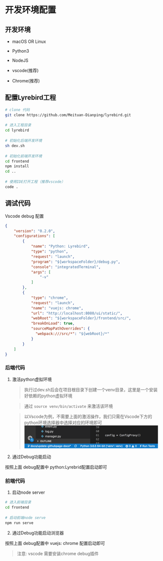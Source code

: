 # 开发环境配置

## 开发环境

* macOS OR Linux

* Python3

* NodeJS

* vscode(推荐)

* Chrome(推荐)


## 配置Lyrebird工程

```bash
# clone 代码
git clone https://github.com/Meituan-Dianping/lyrebird.git

# 进入工程目录
cd lyrebird

# 初始化后端开发环境
sh dev.sh

# 初始化前端开发环境
cd frontend
npm install
cd ..

# 使用IDE打开工程（推荐vscode）
code .
```

## 调试代码

Vscode debug 配置
```JSON
{
    "version": "0.2.0",
    "configurations": [
        {
            "name": "Python: Lyrebird",
            "type": "python",
            "request": "launch",
            "program": "${workspaceFolder}/debug.py",
            "console": "integratedTerminal",
            "args": [
                "-v"
            ]
        },
        {
            "type": "chrome",
            "request": "launch",
            "name": "vuejs: chrome",
            "url": "http://localhost:8080/ui/static/",
            "webRoot": "${workspaceFolder}/frontend/src/",
            "breakOnLoad": true,
            "sourceMapPathOverrides": {
              "webpack:///src/*": "${webRoot}/*"
            }
        }
    ]
}
```

### 后端代码

1. 激活python虚拟环境
    
    > 执行过dev.sh后会在项目根目录下创建一个venv目录，这里是一个安装好依赖的python虚拟环境

    > 通过 ```source venv/bin/activate``` 来激活该环境

    > 以Vscode为例，不需要上面的激活操作，我们只需在Vscode下方的python环境选择器中选择对应的环境即可
    ![](../img/vscode-python-venv.png)

2. 通过Debug功能启动

按照上面 debug配置中 python:Lyrebrid配置启动即可

### 前端代码

1. 启动node server

```bash
# 进入前端目录
cd frontend

# 启动前端node serve
npm run serve
```

2. 通过Debug功能启动浏览器

按照上面 debug配置中 vuejs: chrome 配置启动即可

> 注意: vscode 需要安装chrome debug插件
